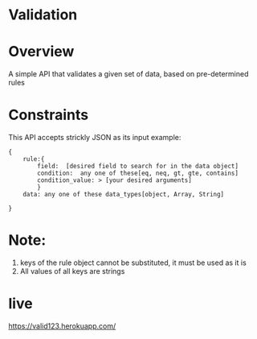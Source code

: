 # Validation
# Overview
A simple API that validates a given set of data, based on pre-determined rules

# Constraints
This API accepts strickly JSON as its input
example:
``` 
{
    rule:{
        field:  [desired field to search for in the data object]
        condition:  any one of these[eq, neq, gt, gte, contains]
        condition_value: > [your desired arguments]
        }
    data: any one of these data_types[object, Array, String]
    
}
```
# **Note:**
1. keys of the rule object cannot be substituted, it must be used as it is
2. All values of all keys are strings
# live
https://valid123.herokuapp.com/